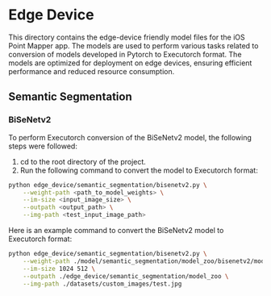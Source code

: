 # Edge Device

This directory contains the edge-device friendly model files for the iOS Point Mapper app. The models are used to perform various tasks related to conversion of models developed in Pytorch to Executorch format.
The models are optimized for deployment on edge devices, ensuring efficient performance and reduced resource consumption.

## Semantic Segmentation

### BiSeNetv2

To perform Executorch conversion of the BiSeNetv2 model, the following steps were followed:
1. cd to the root directory of the project.
2. Run the following command to convert the model to Executorch format:

```bash
python edge_device/semantic_segmentation/bisenetv2.py \
    --weight-path <path_to_model_weights> \
    --im-size <input_image_size> \
    --outpath <output_path> \
    --img-path <test_input_image_path>
```
Here is an example command to convert the BiSeNetv2 model to Executorch format:
```bash
python edge_device/semantic_segmentation/bisenetv2.py \
    --weight-path ./model/semantic_segmentation/model_zoo/bisenetv2/model_final_v2_city.pth \
    --im-size 1024 512 \
    --outpath ./edge_device/semantic_segmentation/model_zoo \
    --img-path ./datasets/custom_images/test.jpg
```